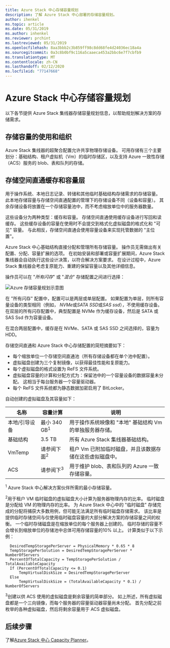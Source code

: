```yaml
---
title: Azure Stack 中心存储容量规划
description: 了解 Azure Stack 中心部署的存储容量规划。
author: ihenkel
ms.topic: article
ms.date: 05/31/2019
ms.author: inhenkel
ms.reviewer: prchint
ms.lastreviewed: 05/31/2019
ms.openlocfilehash: 8aa3bbb2c3b859ff98c8dd68fe4d24036ec18a4a
ms.sourcegitcommit: 0a3c8b0bf9c116a5caaeca453a2bbc6e7f7cbfb9
ms.translationtype: MT
ms.contentlocale: zh-CN
ms.lasthandoff: 02/12/2020
ms.locfileid: "77147668"
---
```

# <a name="azure-stack-hub-storage-capacity-planning"></a>Azure Stack 中心存储容量规划

以下各节提供 Azure Stack 集线器存储容量规划信息，以帮助规划解决方案的存储需求。

## <a name="uses-and-organization-of-storage-capacity"></a>存储容量的使用和组织

Azure Stack 集线器的超聚合配置允许共享物理存储设备。 可用存储有三个主要划分：基础结构、租户虚拟机（Vm）的临时存储区，以及支持 Azure 一致性存储（ACS）服务的 blob、表和队列的存储。

## <a name="storage-spaces-direct-cache-and-capacity-tiers"></a>存储空间直通缓存和容量层

用于操作系统、本地日志记录、转储和其他临时基础结构存储需求的存储容量。 此本地存储容量与存储空间直通配置的管理下的存储设备不同（设备和容量）。 其余存储设备将放置在一个存储容量池中，而不考虑缩放单位中的服务器数量。

这些设备分为两种类型：缓存和容量。 存储空间直通使用缓存设备进行写回和读缓存。 这些缓存设备的容量在使用时不会提交到格式化虚拟磁盘的格式化和 "可见" 容量。 与此相反，存储空间直通会使用容量设备来实现托管数据的 "主位置"。

Azure Stack 中心基础结构直接分配和管理所有存储容量。 操作员无需做出有关配置、分配、容量扩展的选项。 在初始安装和部署或容量扩展期间，Azure Stack 集线器会自动执行这些设计决策，以符合解决方案要求。 在设计过程中，Azure Stack 集线器会考虑复原能力、重建的保留容量以及其他详细信息。

操作员可以在 "*所有闪存*" 或 "*混合*" 存储配置之间进行选择：

![Azure 存储容量规划示意图](media/azure-stack-capacity-planning/storage.png)

在 "所有闪存" 配置中，配置可以是两层或单层配置。 如果配置为单层，则所有容量设备的类型相同（例如， *NVMe*或*SATA SSD*或*SAS ssd*），不使用缓存设备。 在双层的所有闪存配置中，典型配置是 NVMe 作为缓存设备，然后是 SATA 或 SAS Ssd 作为容量设备。

在混合两层配置中，缓存是在 NVMe、SATA 或 SAS SSD 之间选择的，容量为 HDD。

存储空间直通和 Azure Stack 中心存储配置的简短摘要如下：
- 每个缩放单位一个存储空间直通池（所有存储设备都在单个池中配置）。
- 虚拟磁盘创建为三个复制镜像，以获得最佳性能和复原能力。
- 每个虚拟磁盘的格式设置为 ReFS 文件系统。
- 虚拟磁盘容量的计算和分配方式为：保留池中的一个容量设备的数据容量未分配。 这相当于每台服务器一个容量驱动器。
- 每个 ReFS 文件系统都为静态数据加密启用了 BitLocker。 

自动创建的虚拟磁盘及其容量如下：

|名称|容量计算|说明|
|-----|-----|-----|
|本地/引导设备|最小 340 GB<sup>1</sup>|用于操作系统映像和 "本地" 基础结构 Vm 的单独服务器存储。|
|基础结构|3.5 TB|所有 Azure Stack 集线器基础结构。|
|VmTemp|请参阅下面<sup>2</sup>|租户 Vm 已附加临时磁盘，并且该数据存储在这些虚拟磁盘中。|
|ACS|请参阅下<sup>3</sup>|用于维护 blob、表和队列的 Azure 一致存储容量。|

<sup>1</sup> Azure Stack 中心解决方案伙伴所需的最小存储容量。

<sup>2</sup>用于租户 VM 临时磁盘的虚拟磁盘大小计算为服务器物理内存的比率。 临时磁盘是分配给 VM 的物理内存的比率。 为 Azure Stack 中心中的 "临时磁盘" 存储完成的分配将捕获大多数用例，但可能无法满足所有临时磁盘存储需求。 该比率是提供临时存储空间与仅使用临时磁盘容量的大部分解决方案的存储容量之间的权衡。 一个临时存储磁盘是在缩放单位的每个服务器上创建的。 临时存储的容量不会增长到缩放单位的存储池中总体可用存储容量的10% 以上。 计算类似于以下示例：

```
  DesiredTempStoragePerServer = PhysicalMemory * 0.65 * 8
  TempStoragePerSolution = DesiredTempStoragePerServer * NumberOfServers
  PercentOfTotalCapacity = TempStoragePerSolution / TotalAvailableCapacity
  If (PercentOfTotalCapacity <= 0.1)
      TempVirtualDiskSize = DesiredTempStoragePerServer
  Else
      TempVirtualDiskSize = (TotalAvailableCapacity * 0.1) / NumberOfServers
```

<sup>3</sup>创建以供 ACS 使用的虚拟磁盘是剩余容量的简单部分。 如上所述，所有虚拟磁盘都是一个三向镜像，而每个服务器的容量驱动器容量尚未分配。 首先分配之前枚举的各种虚拟磁盘，然后将剩余容量用于 ACS 虚拟磁盘。

## <a name="next-steps"></a>后续步骤

了解[Azure Stack 中心 Capacity Planner](azure-stack-capacity-planner.md)。

